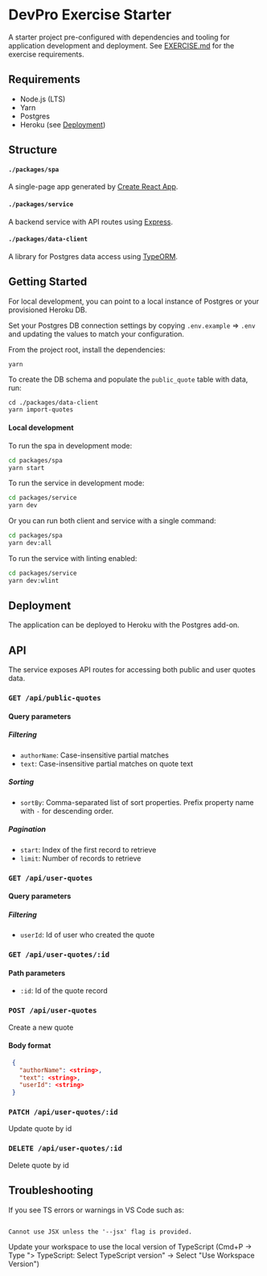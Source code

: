 # DevPro Exercise Starter

A starter project pre-configured with dependencies and tooling for application development and deployment.
See [EXERCISE.md](EXERCISE.md) for the exercise requirements.

## Requirements

- Node.js (LTS)
- Yarn
- Postgres
- Heroku (see [Deployment](README.md#Deployment))

## Structure

#### `./packages/spa`

A single-page app generated by [Create React App](https://reactjs.org/docs/create-a-new-react-app.html).

#### `./packages/service`

A backend service with API routes using [Express](https://expressjs.com/).

#### `./packages/data-client`

A library for Postgres data access using [TypeORM](https://typeorm.io/#/).

## Getting Started

For local development, you can point to a local instance of Postgres or your provisioned Heroku DB.

Set your Postgres DB connection settings by copying `.env.example` => `.env` and updating the values to match your configuration.

From the project root, install the dependencies:

```bash
yarn
```

To create the DB schema and populate the `public_quote` table with data, run:

```
cd ./packages/data-client
yarn import-quotes
```

#### Local development

To run the spa in development mode:

```bash
cd packages/spa
yarn start
```

To run the service in development mode:

```bash
cd packages/service
yarn dev
```

Or you can run both client and service with a single command:

```bash
cd packages/spa
yarn dev:all
```

To run the service with linting enabled:

```bash
cd packages/service
yarn dev:wlint
```

## Deployment

The application can be deployed to Heroku with the Postgres add-on.

## API

The service exposes API routes for accessing both public and user quotes data.

### `GET /api/public-quotes`

#### Query parameters

##### Filtering

- `authorName`: Case-insensitive partial matches
- `text`: Case-insensitive partial matches on quote text

##### Sorting

- `sortBy`: Comma-separated list of sort properties. Prefix property name with `-` for descending order.

##### Pagination

- `start`: Index of the first record to retrieve
- `limit`: Number of records to retrieve

### `GET /api/user-quotes`

#### Query parameters

##### Filtering

- `userId`: Id of user who created the quote

### `GET /api/user-quotes/:id`

#### Path parameters

- `:id`: Id of the quote record

### `POST /api/user-quotes`

Create a new quote

#### Body format

```json
 {
   "authorName": <string>,
   "text": <string>,
   "userId": <string>
 }
```

### `PATCH /api/user-quotes/:id`

Update quote by id

### `DELETE /api/user-quotes/:id`

Delete quote by id

## Troubleshooting

If you see TS errors or warnings in VS Code such as:

```

Cannot use JSX unless the '--jsx' flag is provided.

```

Update your workspace to use the local version of TypeScript (Cmd+P -> Type "> TypeScript: Select TypeScript version" -> Select "Use Workspace Version")

```

```
